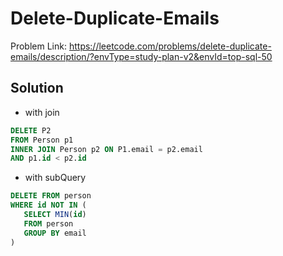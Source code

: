 # Delete-Duplicate-Emails


Problem Link: https://leetcode.com/problems/delete-duplicate-emails/description/?envType=study-plan-v2&envId=top-sql-50

## Solution
- with join
```sql
DELETE P2
FROM Person p1
INNER JOIN Person p2 ON P1.email = p2.email 
AND p1.id < p2.id

```
- with subQuery
 ```sql 
 DELETE FROM person
WHERE id NOT IN (
    SELECT MIN(id)
    FROM person
    GROUP BY email
)
